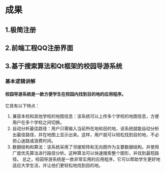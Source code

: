 # 成果
## 1.极简注册
## 2.前端工程QQ注册界面
## 3.基于搜索算法和Qt框架的校园导游系统
###  基本逻辑讲解
#### 校园导游系统是一款方便学生在校园内找到目的地的应用程序。
它具有以下特点：
1. 兼容本校和其他学校的地图信息：该系统可以上传多个学校的地图信息，方便用户在多个学校之间切换。
2. 自动分析最佳路径：用户只需输入当前所在地和目的地，该系统就能自动分析出最佳路径，并在地图上显示出来。这样，用户就可以轻松找到目的地，不必担心迷路或浪费时间。
3. 数据结构和算法：该系统采用了邻接矩阵和无向图作为主要数据结构，并使用广度优先算法进行路径分析。这种算法可以快速搜索整个图形，并找到最短路径。
总之，校园导游系统是一款非常实用的应用程序，它可以帮助学生更好地适应大学生活，并让他们更轻松地找到目的地。
####
